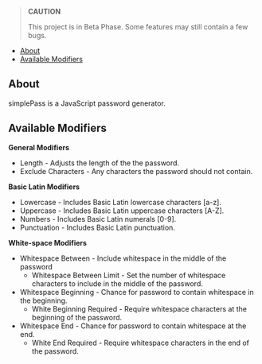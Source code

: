 > **CAUTION**
>
> This project is in Beta Phase. Some features may still contain a few bugs.

- [About](#about)
- [Available Modifiers](#available-modifiers)

## About

simplePass is a JavaScript password generator.

## Available Modifiers

**General Modifiers**
* Length - Adjusts the length of the the password.
* Exclude Characters - Any characters the password should not contain.

**Basic Latin Modifiers**
* Lowercase - Includes Basic Latin lowercase characters [a-z].
* Uppercase - Includes Basic Latin uppercase characters [A-Z].
* Numbers - Includes Basic Latin numerals [0-9].
* Punctuation - Includes Basic Latin punctuation.

**White-space Modifiers**
* Whitespace Between - Include whitespace in the middle of the password
  * Whitespace Between Limit - Set the number of whitespace characters to include in the middle of the password.
* Whitespace Beginning - Chance for password to contain whitespace in the beginning.
  * White Beginning Required - Require whitespace characters at the beginning of the password.
* Whitespace End - Chance for password to contain whitespace at the end.
  * White End Required - Require whitespace characters in the end of the password.